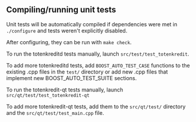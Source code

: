 Compiling/running unit tests
------------------------------------

Unit tests will be automatically compiled if dependencies were met in `./configure`
and tests weren't explicitly disabled.

After configuring, they can be run with `make check`.

To run the totenkreditd tests manually, launch `src/test/test_totenkredit`.

To add more totenkreditd tests, add `BOOST_AUTO_TEST_CASE` functions to the existing
.cpp files in the `test/` directory or add new .cpp files that
implement new BOOST_AUTO_TEST_SUITE sections.

To run the totenkredit-qt tests manually, launch `src/qt/test/test_totenkredit-qt`

To add more totenkredit-qt tests, add them to the `src/qt/test/` directory and
the `src/qt/test/test_main.cpp` file.
